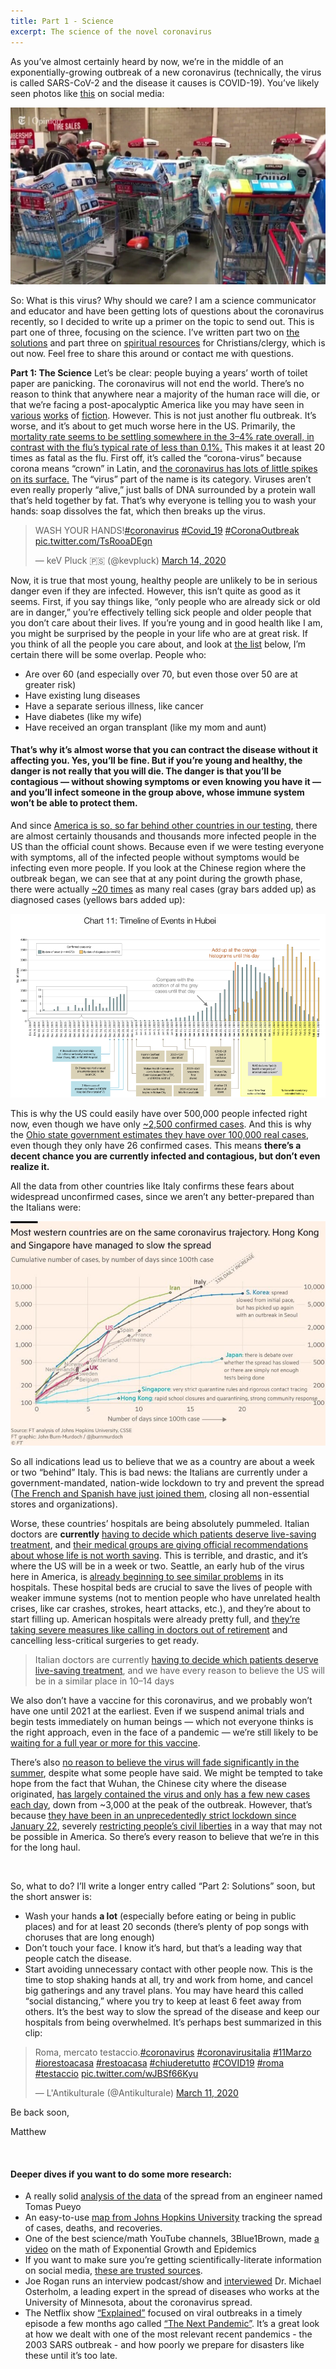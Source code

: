 ```yaml
---
title: Part 1 - Science
excerpt: The science of the novel coronavirus
---
```


As you’ve almost certainly heard by now, we’re in the middle of an exponentially-growing outbreak of a new coronavirus (technically, the virus is called SARS-CoV-2 and the disease it causes is COVID-19). You’ve likely seen photos like [this](https://www.miamiherald.com/news/nation-world/world/article241141236.html) on social media:

![Toilet Paper](/assets/images/covid/tp.jpg)

So: What is this virus? Why should we care? I am a science communicator and educator and have been getting lots of questions about the coronavirus recently, so I decided to write up a primer on the topic to send out. This is part one of three, focusing on the science. I’ve written part two on [the solutions](PartTwoSolutions.md) and part three on [spiritual resources](PartThreeSpirituality.md) for Christians/clergy, which is out now. Feel free to share this around or contact me with questions.

**Part 1: The Science**
Let’s be clear: people buying a years’ worth of toilet paper are panicking. The coronavirus will not end the world. There’s no reason to think that anywhere near a majority of the human race will die, or that we’re facing a post-apocalyptic America like you may have seen in [various](https://en.wikipedia.org/wiki/The_Stand) [works](https://en.wikipedia.org/wiki/Station_Eleven) of [fiction](https://www.syfy.com/syfywire/5-movies-people-win-for-your-coronavirus-quarantine).
However.
This is not just another flu outbreak. It’s worse, and it’s about to get much worse here in the US. Primarily, the [mortality rate seems to be settling somewhere in the 3–4% rate overall, in contrast with the flu’s typical rate of less than 0.1%.](https://www.who.int/docs/default-source/coronaviruse/situation-reports/20200306-sitrep-46-covid-19.pdf?sfvrsn=96b04adf_2) This makes it at least 20 times as fatal as the flu.
First off, it’s called the “corona-virus” because corona means “crown” in Latin, and [the coronavirus has lots of little spikes on its surface.](https://www.ijpr.org/post/older-adults-increased-risk-coronavirus-warns-jackson-county-health-official) The “virus” part of the name is its category. Viruses aren’t even really properly “alive,” just balls of DNA surrounded by a protein wall that’s held together by fat. That’s why everyone is telling you to wash your hands: soap dissolves the fat, which then breaks up the virus.
<blockquote class="twitter-tweet"><p lang="en" dir="ltr">WASH YOUR HANDS!<a href="https://twitter.com/hashtag/coronavirus?src=hash&amp;ref_src=twsrc%5Etfw">#coronavirus</a> <a href="https://twitter.com/hashtag/Covid_19?src=hash&amp;ref_src=twsrc%5Etfw">#Covid_19</a> <a href="https://twitter.com/hashtag/CoronaOutbreak?src=hash&amp;ref_src=twsrc%5Etfw">#CoronaOutbreak</a> <a href="https://t.co/TsRooaDEgn">pic.twitter.com/TsRooaDEgn</a></p>&mdash; keV Pluck 🇵🇸 (@kevpluck) <a href="https://twitter.com/kevpluck/status/1238657245203890178?ref_src=twsrc%5Etfw">March 14, 2020</a></blockquote> <script async src="https://platform.twitter.com/widgets.js" charset="utf-8"></script>

Now, it is true that most young, healthy people are unlikely to be in serious danger even if they are infected. However, this isn’t quite as good as it seems. First, if you say things like, “only people who are already sick or old are in danger,” you’re effectively telling sick people and older people that you don’t care about their lives. If you’re young and in good health like I am, you might be surprised by the people in your life who are at great risk. If you think of all the people you care about, and look at [the list](https://www.worldometers.info/coronavirus/coronavirus-age-sex-demographics/) below, I’m certain there will be some overlap. People who:
- Are over 60 (and especially over 70, but even those over 50 are at greater risk)
- Have existing lung diseases
- Have a separate serious illness, like cancer
- Have diabetes (like my wife)
- Have received an organ transplant (like my mom and aunt)

#### That’s why it’s almost worse that you can contract the disease without it affecting you. Yes, you’ll be fine. But if you’re young and healthy, the danger is not really that you will die. The danger is that you’ll be contagious — without showing symptoms or even knowing you have it — and you’ll infect someone in the group above, whose immune system won’t be able to protect them. ####


And since [America is so, so far behind other countries in our testing](https://www.vox.com/policy-and-politics/2020/3/13/21178289/confirmed-coronavirus-cases-us-countries-italy-iran-singapore-hong-kong), there are almost certainly thousands and thousands more infected people in the US than the official count shows. Because even if we were testing everyone with symptoms, all of the infected people without symptoms would be infecting even more people. If you look at the Chinese region where the outbreak began, we can see that at any point during the growth phase, there were actually [~20 times](https://medium.com/@tomaspueyo/coronavirus-act-today-or-people-will-die-f4d3d9cd99ca) as many real cases (gray bars added up) as diagnosed cases (yellows bars added up):

![Hubei](/assets/images/covid/hubei.png)


This is why the US could easily have over 500,000 people infected right now, even though we have only [~2,500 confirmed cases](https://coronavirus.jhu.edu/map.html). And this is why the [Ohio state government estimates they have over 100,000 real cases](https://thehill.com/policy/healthcare/487329-ohio-health-official-estimates-100000-people-in-state-have-coronavirus), even though they only have 26 confirmed cases. This means **there’s a decent chance you are currently infected and contagious, but don’t even realize it.**

All the data from other countries like Italy confirms these fears about widespread unconfirmed cases, since we aren’t any better-prepared than the Italians were:

![Italy](/assets/images/covid/italy.png)

So all indications lead us to believe that we as a country are about a week or two “behind” Italy. This is bad news: the Italians are currently under a government-mandated, nation-wide lockdown to try and prevent the spread ([The French and Spanish have just joined them](https://www.bbc.com/news/world-europe-51892477), closing all non-essential stores and organizations).

Worse, these countries’ hospitals are being absolutely pummeled. Italian doctors are **currently** [having to decide which patients deserve live-saving treatment](https://www.theatlantic.com/ideas/archive/2020/03/who-gets-hospital-bed/607807/), and [their medical groups are giving official recommendations about whose life is not worth saving](https://twitter.com/Yascha_Mounk/status/1237731864233807872). This is terrible, and drastic, and it’s where the US will be in a week or two. Seattle, an early hub of the virus here in America, is [already beginning to see similar problems](https://theweek.com/speedreads/901695/seattlearea-hospital-italy-show-what-awaits-americas-health-care-system-coronavirus-surges) in its hospitals. These hospital beds are crucial to save the lives of people with weaker immune systems (not to mention people who have unrelated health crises, like car crashes, strokes, heart attacks, etc.), and they’re about to start filling up. American hospitals were already pretty full, and [they’re taking severe measures like calling in doctors out of retirement](https://apnews.com/6c9b9686c4af21b9984341d330073979) and cancelling less-critical surgeries to get ready.

> Italian doctors are currently [having to decide which patients deserve live-saving treatment](https://www.theatlantic.com/ideas/archive/2020/03/who-gets-hospital-bed/607807/), and we have every reason to believe the US will be in a similar place in 10–14 days

We also don’t have a vaccine for this coronavirus, and we probably won’t have one until 2021 at the earliest. Even if we suspend animal trials and begin tests immediately on human beings — which not everyone thinks is the right approach, even in the face of a pandemic — we’re still likely to be [waiting for a full year or more for this vaccine](https://www.scientificamerican.com/article/researchers-rush-to-test-coronavirus-vaccine-in-people/).

There’s also [no reason to believe the virus will fade significantly in the summer](https://ccdd.hsph.harvard.edu/will-covid-19-go-away-on-its-own-in-warmer-weather/), despite what some people have said. We might be tempted to take hope from the fact that Wuhan, the Chinese city where the disease originated, [has largely contained the virus and only has a few new cases each day](https://www.reuters.com/article/us-health-coronavirus-china/chinas-coronavirus-epicenter-of-wuhan-sees-single-digit-new-cases-for-second-day-idUSKBN2100BP), down from ~3,000 at the peak of the outbreak. However, that’s because [they have been in an unprecedentedly strict lockdown since January 22](https://time.com/5796425/china-coronavirus-lockdown/), severely [restricting people’s civil liberties](https://www.npr.org/sections/goatsandsoda/2020/03/03/809965742/personal-essay-from-wuhan-living-in-hell) in a way that may not be possible in America. So there’s every reason to believe that we’re in this for the long haul.

<br>

So, what to do? I’ll write a longer entry called “Part 2: Solutions” soon, but the short answer is:

- Wash your hands **a lot** (especially before eating or being in public places) and for at least 20 seconds (there’s plenty of pop songs with choruses that are long enough)
- Don’t touch your face. I know it’s hard, but that’s a leading way that people catch the disease.
- Start avoiding unnecessary contact with other people now. This is the time to stop shaking hands at all, try and work from home, and cancel big gatherings and any travel plans. You may have heard this called “social distancing,” where you try to keep at least 6 feet away from others. It’s the best way to slow the spread of the disease and keep our hospitals from being overwhelmed. It’s perhaps best summarized in this clip:

<blockquote class="twitter-tweet"><p lang="it" dir="ltr">Roma, mercato testaccio.<a href="https://twitter.com/hashtag/coronavirus?src=hash&amp;ref_src=twsrc%5Etfw">#coronavirus</a> <a href="https://twitter.com/hashtag/coronavirusitalia?src=hash&amp;ref_src=twsrc%5Etfw">#coronavirusitalia</a> <a href="https://twitter.com/hashtag/11Marzo?src=hash&amp;ref_src=twsrc%5Etfw">#11Marzo</a> <a href="https://twitter.com/hashtag/iorestoacasa?src=hash&amp;ref_src=twsrc%5Etfw">#iorestoacasa</a> <a href="https://twitter.com/hashtag/restoacasa?src=hash&amp;ref_src=twsrc%5Etfw">#restoacasa</a> <a href="https://twitter.com/hashtag/chiuderetutto?src=hash&amp;ref_src=twsrc%5Etfw">#chiuderetutto</a> <a href="https://twitter.com/hashtag/COVID19?src=hash&amp;ref_src=twsrc%5Etfw">#COVID19</a> <a href="https://twitter.com/hashtag/roma?src=hash&amp;ref_src=twsrc%5Etfw">#roma</a> <a href="https://twitter.com/hashtag/testaccio?src=hash&amp;ref_src=twsrc%5Etfw">#testaccio</a> <a href="https://t.co/wJBSf66Kyu">pic.twitter.com/wJBSf66Kyu</a></p>&mdash; L&#39;Antikulturale (@Antikulturale) <a href="https://twitter.com/Antikulturale/status/1237746266936926210?ref_src=twsrc%5Etfw">March 11, 2020</a></blockquote> <script async src="https://platform.twitter.com/widgets.js" charset="utf-8"></script>

Be back soon,

Matthew

<br>

#### Deeper dives if you want to do some more research:

- A really solid [analysis of the data](https://medium.com/@tomaspueyo/coronavirus-act-today-or-people-will-die-f4d3d9cd99ca) of the spread from an engineer named Tomas Pueyo
- An easy-to-use [map from Johns Hopkins University](https://coronavirus.jhu.edu/map.html) tracking the spread of cases, deaths, and recoveries.
- One of the best science/math YouTube channels, 3Blue1Brown, made [a video](https://www.youtube.com/watch?v=Kas0tIxDvrg) on the math of Exponential Growth and Epidemics
- If you want to make sure you’re getting scientifically-literate information on social media, [these are trusted sources](https://twitter.com/i/lists/1238878117919367168/members).
- Joe Rogan runs an interview podcast/show and [interviewed](https://www.youtube.com/watch?v=E3URhJx0NSw) Dr. Michael Osterholm, a leading expert in the spread of diseases who works at the University of Minnesota, about the coronavirus spread.
- The Netflix show [“Explained”](https://www.netflix.com/title/80216752) focused on viral outbreaks in a timely episode a few months ago called [“The Next Pandemic”](https://www.netflix.com/watch/81062202?tctx=0%2C3%2Ceeb16360-b0ac-4cf6-99e1-32fe0de50b51-98974952%2C%2C&trackId=14277283). It’s a great look at how we dealt with one of the most relevant recent pandemics - the 2003 SARS outbreak - and how poorly we prepare for disasters like these until it’s too late. 